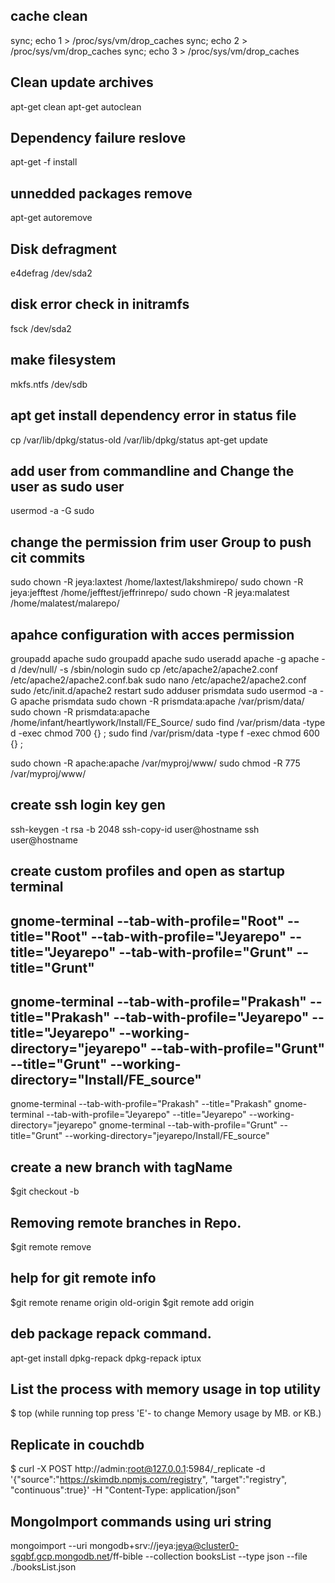
## cache clean 
sync; echo 1 > /proc/sys/vm/drop_caches
sync; echo 2 > /proc/sys/vm/drop_caches
sync; echo 3 > /proc/sys/vm/drop_caches

## Clean update archives
apt-get clean
apt-get autoclean

## Dependency failure reslove
apt-get -f install

## unnedded packages remove
apt-get autoremove

## Disk defragment 
e4defrag /dev/sda2

## disk error check in initramfs
fsck /dev/sda2

## make filesystem
mkfs.ntfs /dev/sdb

## apt get install dependency error in status file
cp /var/lib/dpkg/status-old /var/lib/dpkg/status
apt-get update


## add user from commandline and Change the user as sudo user
usermod -a -G sudo <username>

## change the permission frim user Group to push cit commits 
sudo chown -R jeya:laxtest /home/laxtest/lakshmirepo/
sudo chown -R jeya:jefftest /home/jefftest/jeffrinrepo/
sudo chown -R jeya:malatest /home/malatest/malarepo/


## apahce configuration with acces permission 
groupadd apache
sudo groupadd apache
sudo useradd apache -g apache -d /dev/null/ -s /sbin/nologin
sudo cp /etc/apache2/apache2.conf /etc/apache2/apache2.conf.bak
sudo nano /etc/apache2/apache2.conf
sudo /etc/init.d/apache2 restart
sudo adduser prismdata
sudo usermod -a -G apache prismdata 
sudo chown -R prismdata:apache /var/prism/data/
sudo chown -R prismdata:apache /home/infant/heartlywork/Install/FE_Source/
sudo find /var/prism/data -type d -exec chmod 700 {} \;
sudo find /var/prism/data -type f -exec chmod 600 {} \;


sudo chown -R apache:apache /var/myproj/www/
sudo chmod -R 775 /var/myproj/www/


## create ssh login key gen
ssh-keygen -t rsa -b 2048
ssh-copy-id user@hostname
ssh user@hostname


## create custom profiles and open as startup terminal
## gnome-terminal --tab-with-profile="Root" --title="Root" --tab-with-profile="Jeyarepo" --title="Jeyarepo" --tab-with-profile="Grunt" --title="Grunt"

## gnome-terminal --tab-with-profile="Prakash" --title="Prakash" --tab-with-profile="Jeyarepo" --title="Jeyarepo" --working-directory="jeyarepo"  --tab-with-profile="Grunt" --title="Grunt" --working-directory="Install/FE_source"
gnome-terminal --tab-with-profile="Prakash" --title="Prakash"
gnome-terminal --tab-with-profile="Jeyarepo" --title="Jeyarepo" --working-directory="jeyarepo" 
gnome-terminal --tab-with-profile="Grunt" --title="Grunt" --working-directory="jeyarepo/Install/FE_source"


## create a new branch with tagName
$git checkout -b <new branch Name> <tag Name>

## Removing remote branches in Repo.
$git remote remove <origin name>

## help for git remote info
$git remote rename origin old-origin
$git remote add origin <remoteurl>

## deb package repack command.
apt-get install dpkg-repack
dpkg-repack iptux

## List the process with memory usage in top utility
$ top (while running top press 'E'- to change Memory usage by MB. or KB.)

## Replicate in couchdb
$ curl -X POST http://admin:root@127.0.0.1:5984/_replicate -d '{"source":"https://skimdb.npmjs.com/registry", "target":"registry", "continuous":true}' -H "Content-Type: application/json"


## MongoImport commands using uri string 
mongoimport --uri mongodb+srv://jeya:jeya@cluster0-sgqbf.gcp.mongodb.net/ff-bible --collection booksList --type json --file ./booksList.json
